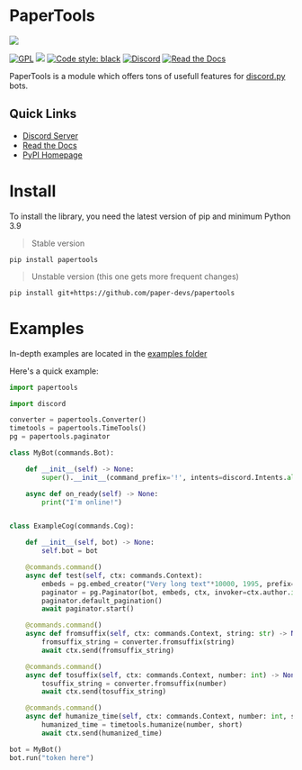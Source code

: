 # PaperTools

![](https://avatars.githubusercontent.com/u/159441854?s=200&v=4)

[![GPL](https://img.shields.io/github/license/paper-devs/papertools?color=2f2f2f)](https://github.com/paper-devs/papertools/blob/main/LICENSE) ![](https://img.shields.io/pypi/pyversions/papertools?color=2f2f2f) [![Code style: black](https://img.shields.io/badge/code%20style-black-000000.svg)](https://github.com/psf/black)
[![Discord](https://img.shields.io/discord/991705424866852977?color=%237289DA&label=Paper%20Devs&logo=discord&logoColor=white)](https://discord.gg/JV8CmQM7ma) [![Read the Docs](https://readthedocs.org/projects/papertools/badge/?version=latest)](https://papertools.readthedocs.io/en/latest/)

PaperTools is a module which offers tons of usefull features for [discord.py](https://github.com/Rapptz/discord.py) bots.

## Quick Links
- [Discord Server](https://discord.gg/JV8CmQM7ma)
- [Read the Docs](https://papertools.readthedocs.io/en/latest/)
- [PyPI Homepage](https://pypi.org/project/papertools/)

# Install
To install the library, you need the latest version of pip and minimum Python 3.9

> Stable version
```
pip install papertools
```

> Unstable version (this one gets more frequent changes)
```
pip install git+https://github.com/paper-devs/papertools
```

# Examples
In-depth examples are located in the [examples folder](https://github.com/paper-devs/papertools/tree/main/examples)

Here's a quick example:

```py
import papertools

import discord

converter = papertools.Converter()
timetools = papertools.TimeTools()
pg = papertools.paginator

class MyBot(commands.Bot):

    def __init__(self) -> None:
        super().__init__(command_prefix='!', intents=discord.Intents.all())

    async def on_ready(self) -> None:
        print("I'm online!")


class ExampleCog(commands.Cog):

    def __init__(self, bot) -> None:
        self.bot = bot

    @commands.command()
    async def test(self, ctx: commands.Context):
        embeds = pg.embed_creator("Very long text"*10000, 1995, prefix='```\n', suffix='\n```')
        paginator = pg.Paginator(bot, embeds, ctx, invoker=ctx.author.id)
        paginator.default_pagination()
        await paginator.start()

    @commands.command()
    async def fromsuffix(self, ctx: commands.Context, string: str) -> None:
        fromsuffix_string = converter.fromsuffix(string)
        await ctx.send(fromsuffix_string)

    @commands.command()
    async def tosuffix(self, ctx: commands.Context, number: int) -> None:
        tosuffix_string = converter.fromsuffix(number)
        await ctx.send(tosuffix_string)

    @commands.command()
    async def humanize_time(self, ctx: commands.Context, number: int, short: bool) -> None:
        humanized_time = timetools.humanize(number, short)
        await ctx.send(humanized_time)

bot = MyBot()
bot.run("token here")
```